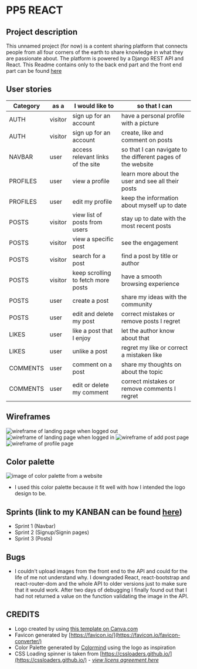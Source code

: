 # PP5 REACT

## Project description

This unnamed project (for now) is a content sharing platform that connects people from all four corners of the earth to share knowledge in what they are passionate about. The platform is powered by a Django REST API and React.
This Readme contains only to the back end part and the front end part can be found [here](https://github.com/pakkONE/portfolio-project-5-api/blob/main/README.md)

## User stories

| Category | as a    | I would like to                    | so that I can                                                |
| -------- | ------- | ---------------------------------- | ------------------------------------------------------------ |
| AUTH     | visitor | sign up for an account             | have a personal profile with a picture                       |
| AUTH     | visitor | sign up for an account             | create, like and comment on posts                            |
| NAVBAR   | user    | access relevant links of the site  | so that I can navigate to the different pages of the website |
| PROFILES | user    | view a profile                     | learn more about the user and see all their posts            |
| PROFILES | user    | edit my profile                    | keep the information about myself up to date                 |
| POSTS    | visitor | view list of posts from users      | stay up to date with the most recent posts                   |
| POSTS    | visitor | view a specific post               | see the engagement                                           |
| POSTS    | visitor | search for a post                  | find a post by title or author                               |
| POSTS    | visitor | keep scrolling to fetch more posts | have a smooth browsing experience                            |
| POSTS    | user    | create a post                      | share my ideas with the community                            |
| POSTS    | user    | edit and delete my post            | correct mistakes or remove posts I regret                    |
| LIKES    | user    | like a post that I enjoy           | let the author know about that                               |
| LIKES    | user    | unlike a post                      | regret my like or correct a mistaken like                    |
| COMMENTS | user    | comment on a post                  | share my thoughts on about the topic                         |
| COMMENTS | user    | edit or delete my comment          | correct mistakes or remove comments I regret                 |

## Wireframes

![wireframe of landing page when logged out](https://res.cloudinary.com/dv6cgny0t/image/upload/v1658832818/Landing_Page_logged_out_jdggqu.png)
![wireframe of landing page when logged in](https://res.cloudinary.com/dv6cgny0t/image/upload/v1658832819/Landing_Page_logged_in_aqg4f7.png)
![wireframe of add post page](https://res.cloudinary.com/dv6cgny0t/image/upload/v1658832818/Add_Post_ri7pwd.png)
![wireframe of profile page](https://res.cloudinary.com/dv6cgny0t/image/upload/v1658832818/Profile_page_grdgra.png)

## Color palette

![image of color palette from a website](https://res.cloudinary.com/dv6cgny0t/image/upload/v1658825176/COLOR_PALETTE_motwus.png)

- I used this color palette because it fit well with how I intended the logo design to be.

## Sprints (link to my KANBAN can be found [here](https://github.com/users/pakkONE/projects/3/views/1))

- Sprint 1 (Navbar)
- Sprint 2 (Signup/Signin pages)
- Sprint 3 (Posts)

## Bugs

- I couldn't upload images from the front end to the API and could for the life of me not understand why. I downgraded React, react-bootstrap and react-router-dom and the whole API to older versions just to make sure that it would work. After two days of debugging I finally found out that I had not returned a value on the function validating the image in the API.

## CREDITS

- Logo created by using [this template on Canva.com](https://www.canva.com/p/templates/EAE5TZbIJzE-tan-brown-cream-black-white-health-wellness-fitness-chiropractic-logo/)
- Favicon generated by [https://favicon.io/](https://favicon.io/favicon-converter/)
- Color Palette generated by [Colormind](http://colormind.io/image/) using the logo as inspiration
- CSS Loading spinner is taken from [https://cssloaders.github.io/](https://cssloaders.github.io/) - _[view licens agreement here](https://github.com/vineethtrv/css-loader/blob/master/LICENSE)_
